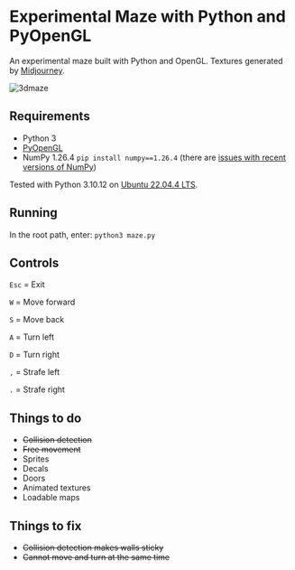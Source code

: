# Experimental Maze with Python and PyOpenGL

An experimental maze built with Python and OpenGL. Textures generated by [Midjourney](https://www.midjourney.com/).

![3dmaze](https://github.com/ruscoe/pyopengl-maze/assets/87952/56368240-d23b-4a22-96a7-6c84e52aab9c)

## Requirements

* Python 3
* [PyOpenGL](http://pyopengl.sourceforge.net/)
* NumPy 1.26.4 `pip install numpy==1.26.4` (there are [issues with recent versions of NumPy](https://stackoverflow.com/questions/40845304/runtimewarning-numpy-dtype-size-changed-may-indicate-binary-incompatibility))

Tested with Python 3.10.12 on [Ubuntu 22.04.4 LTS](https://ubuntu.com/).

## Running

In the root path, enter: `python3 maze.py`

## Controls

`Esc` = Exit

`W` = Move forward

`S` = Move back

`A` = Turn left

`D` = Turn right

`,` = Strafe left

`.` = Strafe right

## Things to do

* ~~Collision detection~~
* ~~Free movement~~
* Sprites
* Decals
* Doors
* Animated textures
* Loadable maps

## Things to fix

* ~~Collision detection makes walls sticky~~
* ~~Cannot move and turn at the same time~~
